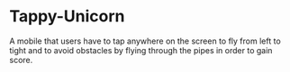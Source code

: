 # Tappy-Unicorn 
A mobile that users have to tap anywhere on the screen to fly from left to tight and to avoid obstacles by flying through the pipes in order to gain score.
